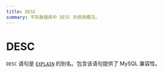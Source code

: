```yaml
---
title: DESC
summary: 平凯数据库中 DESC 的使用概况。
---
```


# DESC

`DESC` 语句是 [`EXPLAIN`](/sql-statements/sql-statement-explain.md) 的别名。包含该语句提供了 MySQL 兼容性。
